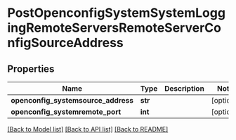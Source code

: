 # PostOpenconfigSystemSystemLoggingRemoteServersRemoteServerConfigSourceAddress

## Properties
Name | Type | Description | Notes
------------ | ------------- | ------------- | -------------
**openconfig_systemsource_address** | **str** |  | [optional] 
**openconfig_systemremote_port** | **int** |  | [optional] 

[[Back to Model list]](../README.md#documentation-for-models) [[Back to API list]](../README.md#documentation-for-api-endpoints) [[Back to README]](../README.md)


